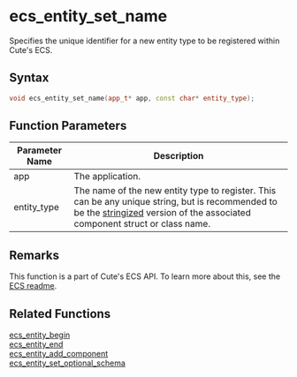 # ecs_entity_set_name

Specifies the unique identifier for a new entity type to be registered within Cute's ECS.

## Syntax

```cpp
void ecs_entity_set_name(app_t* app, const char* entity_type);
```

## Function Parameters

Parameter Name | Description
--- | ---
app | The application.
entity_type | The name of the new entity type to register. This can be any unique string, but is recommended to be the [stringized](https://en.wikipedia.org/wiki/C_preprocessor#Token_stringification) version of the associated component struct or class name.

## Remarks

This function is a part of Cute's ECS API. To learn more about this, see the [ECS readme](https://github.com/RandyGaul/cute_framework/blob/master/doc/ecs/README.md).

## Related Functions

[ecs_entity_begin](https://github.com/RandyGaul/cute_framework/blob/master/doc/ecs/ecs_entity_begin.md)  
[ecs_entity_end](https://github.com/RandyGaul/cute_framework/blob/master/doc/ecs/ecs_entity_end.md)  
[ecs_entity_add_component](https://github.com/RandyGaul/cute_framework/blob/master/doc/ecs/ecs_entity_add_component.md)  
[ecs_entity_set_optional_schema](https://github.com/RandyGaul/cute_framework/blob/master/doc/ecs/ecs_entity_set_optional_schema.md)  
